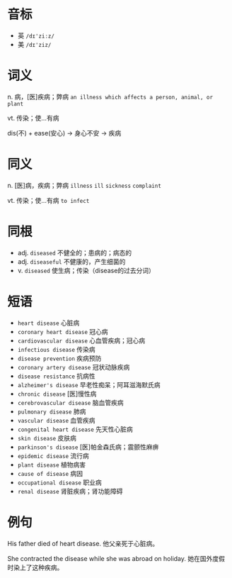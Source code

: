 # 音标

- 英 `/dɪ'ziːz/`
- 美 `/dɪ'ziz/`

# 词义

n. 病，[医]疾病；弊病
`an illness which affects a person, animal, or plant`

vt. 传染；使…有病




dis(不) + ease(安心) → 身心不安 → 疾病

# 同义

n. [医]病，疾病；弊病
`illness` `ill` `sickness` `complaint`

vt. 传染；使…有病
`to infect`

# 同根

- adj. `diseased` 不健全的；患病的；病态的
- adj. `diseaseful` 不健康的，产生细菌的
- v. `diseased` 使生病；传染（disease的过去分词）

# 短语

- `heart disease` 心脏病
- `coronary heart disease` 冠心病
- `cardiovascular disease` 心血管疾病；冠心病
- `infectious disease` 传染病
- `disease prevention` 疾病预防
- `coronary artery disease` 冠状动脉疾病
- `disease resistance` 抗病性
- `alzheimer's disease` 早老性痴呆；阿耳滋海默氏病
- `chronic disease` [医]慢性病
- `cerebrovascular disease` 脑血管疾病
- `pulmonary disease` 肺病
- `vascular disease` 血管疾病
- `congenital heart disease` 先天性心脏病
- `skin disease` 皮肤病
- `parkinson's disease` [医]帕金森氏病；震颤性麻痹
- `epidemic disease` 流行病
- `plant disease` 植物病害
- `cause of disease` 病因
- `occupational disease` 职业病
- `renal disease` 肾脏疾病；肾功能障碍

# 例句

His father died of heart disease.
他父亲死于心脏病。

She contracted the disease while she was abroad on holiday.
她在国外度假时染上了这种疾病。


